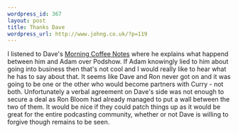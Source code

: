 ```yaml
--- 
wordpress_id: 367
layout: post
title: Thanks Dave
wordpress_url: http://www.johng.co.uk/?p=119
---
```

<p>I listened to Dave's <a href="http://static2.podcatch.com/blogs/gems/snedit/cnMay26.mp3" target="_self">Morning Coffee Notes</a> where he explains what happend between him and Adam over Podshow. If Adam knowingly lied to him about going into business then that's not cool and I would really like to hear what he has to say about that. It seems like Dave and Ron never got on and it was going to be one or the other who would become partners with Curry - not both. Unfortunately a verbal agreement on Dave's side was not enough to secure a deal as Ron Bloom had already managed to put a wall between the two of them. It would be nice if they could patch things up as it would be great for the entire podcasting community, whether or not Dave is willing to forgive though remains to be seen.<br /> </p>
